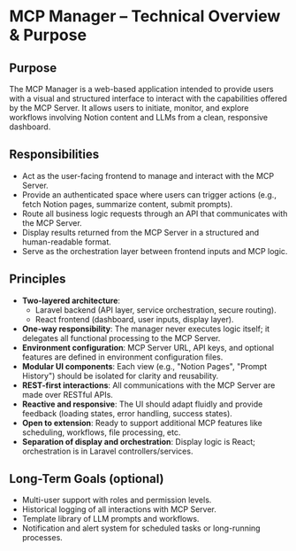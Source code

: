 # MCP Manager – Technical Overview & Purpose

## Purpose

The MCP Manager is a web-based application intended to provide users with a visual and structured interface to interact with the capabilities offered by the MCP Server. It allows users to initiate, monitor, and explore workflows involving Notion content and LLMs from a clean, responsive dashboard.

## Responsibilities

- Act as the user-facing frontend to manage and interact with the MCP Server.
- Provide an authenticated space where users can trigger actions (e.g., fetch Notion pages, summarize content, submit prompts).
- Route all business logic requests through an API that communicates with the MCP Server.
- Display results returned from the MCP Server in a structured and human-readable format.
- Serve as the orchestration layer between frontend inputs and MCP logic.

## Principles

- **Two-layered architecture**:
    - Laravel backend (API layer, service orchestration, secure routing).
    - React frontend (dashboard, user inputs, display layer).
- **One-way responsibility**: The manager never executes logic itself; it delegates all functional processing to the MCP Server.
- **Environment configuration**: MCP Server URL, API keys, and optional features are defined in environment configuration files.
- **Modular UI components**: Each view (e.g., "Notion Pages", "Prompt History") should be isolated for clarity and reusability.
- **REST-first interactions**: All communications with the MCP Server are made over RESTful APIs.
- **Reactive and responsive**: The UI should adapt fluidly and provide feedback (loading states, error handling, success states).
- **Open to extension**: Ready to support additional MCP features like scheduling, workflows, file processing, etc.
- **Separation of display and orchestration**: Display logic is React; orchestration is in Laravel controllers/services.

## Long-Term Goals (optional)

- Multi-user support with roles and permission levels.
- Historical logging of all interactions with MCP Server.
- Template library of LLM prompts and workflows.
- Notification and alert system for scheduled tasks or long-running processes.
